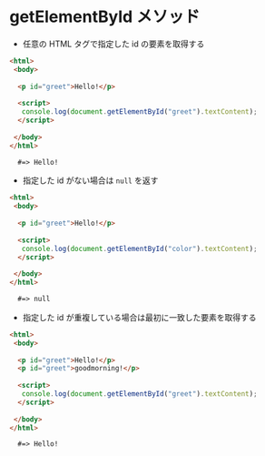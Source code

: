 # getElementById メソッド
  
- 任意の HTML タグで指定した id の要素を取得する
  
```html
<html>
 <body>
 
  <p id="greet">Hello!</p>
 
  <script>
   console.log(document.getElementById("greet").textContent);
  </script>
 
 </body>
</html>
```

```html
  #=> Hello!
```
  
- 指定した id がない場合は `null` を返す
  
```html
<html>
 <body>
 
  <p id="greet">Hello!</p>
 
  <script>
   console.log(document.getElementById("color").textContent);
  </script>
 
 </body>
</html>
```

```html
  #=> null
```
  
- 指定した id が重複している場合は最初に一致した要素を取得する
  
```html
<html>
 <body>
 
  <p id="greet">Hello!</p>
  <p id="greet">goodmorning!</p>
 
  <script>
   console.log(document.getElementById("greet").textContent);
  </script>
 
 </body>
</html>
```

```html
  #=> Hello!
```

